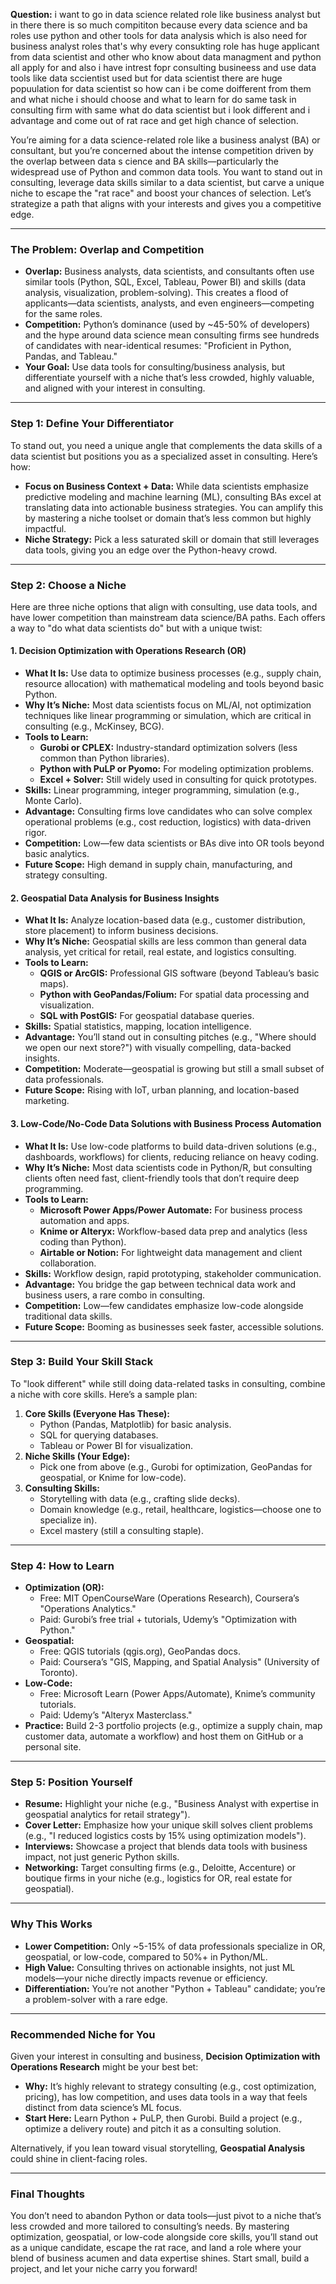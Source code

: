 **Question:** i want to go in data science related role like business analyst but in there there is so much compititon because every data science and ba roles use python and other tools for data analysis which is also need for business analyst roles that's why every consukting role has huge applicant from data scientist and other who know about data managment and python all apply for and also i have intrest fopr consulting busineess and use data tools like data sccientist used but for data scientist there are huge popuulation for data scientist so how can i be come doifferent from them and what niche i should choose and what to learn for do same task in consulting firm with same what do data scientist but i  look different and i advantage and come out of rat race and get high chance of selection.

You’re aiming for a data science-related role like a business analyst (BA) or consultant, but you’re concerned about the intense competition driven by the overlap between data s   cience and BA skills—particularly the widespread use of Python and common data tools. You want to stand out in consulting, leverage data skills similar to a data scientist, but carve a unique niche to escape the "rat race" and boost your chances of selection. Let’s strategize a path that aligns with your interests and gives you a competitive edge.

---

### The Problem: Overlap and Competition
- **Overlap:** Business analysts, data scientists, and consultants often use similar tools (Python, SQL, Excel, Tableau, Power BI) and skills (data analysis, visualization, problem-solving). This creates a flood of applicants—data scientists, analysts, and even engineers—competing for the same roles.
- **Competition:** Python’s dominance (used by ~45-50% of developers) and the hype around data science mean consulting firms see hundreds of candidates with near-identical resumes: "Proficient in Python, Pandas, and Tableau."
- **Your Goal:** Use data tools for consulting/business analysis, but differentiate yourself with a niche that’s less crowded, highly valuable, and aligned with your interest in consulting.

---

### Step 1: Define Your Differentiator
To stand out, you need a unique angle that complements the data skills of a data scientist but positions you as a specialized asset in consulting. Here’s how:
- **Focus on Business Context + Data:** While data scientists emphasize predictive modeling and machine learning (ML), consulting BAs excel at translating data into actionable business strategies. You can amplify this by mastering a niche toolset or domain that’s less common but highly impactful.
- **Niche Strategy:** Pick a less saturated skill or domain that still leverages data tools, giving you an edge over the Python-heavy crowd.

---

### Step 2: Choose a Niche
Here are three niche options that align with consulting, use data tools, and have lower competition than mainstream data science/BA paths. Each offers a way to "do what data scientists do" but with a unique twist:

#### 1. Decision Optimization with Operations Research (OR)
- **What It Is:** Use data to optimize business processes (e.g., supply chain, resource allocation) with mathematical modeling and tools beyond basic Python.
- **Why It’s Niche:** Most data scientists focus on ML/AI, not optimization techniques like linear programming or simulation, which are critical in consulting (e.g., McKinsey, BCG).
- **Tools to Learn:**
  - **Gurobi or CPLEX:** Industry-standard optimization solvers (less common than Python libraries).
  - **Python with PuLP or Pyomo:** For modeling optimization problems.
  - **Excel + Solver:** Still widely used in consulting for quick prototypes.
- **Skills:** Linear programming, integer programming, simulation (e.g., Monte Carlo).
- **Advantage:** Consulting firms love candidates who can solve complex operational problems (e.g., cost reduction, logistics) with data-driven rigor.
- **Competition:** Low—few data scientists or BAs dive into OR tools beyond basic analytics.
- **Future Scope:** High demand in supply chain, manufacturing, and strategy consulting.

#### 2. Geospatial Data Analysis for Business Insights
- **What It Is:** Analyze location-based data (e.g., customer distribution, store placement) to inform business decisions.
- **Why It’s Niche:** Geospatial skills are less common than general data analysis, yet critical for retail, real estate, and logistics consulting.
- **Tools to Learn:**
  - **QGIS or ArcGIS:** Professional GIS software (beyond Tableau’s basic maps).
  - **Python with GeoPandas/Folium:** For spatial data processing and visualization.
  - **SQL with PostGIS:** For geospatial database queries.
- **Skills:** Spatial statistics, mapping, location intelligence.
- **Advantage:** You’ll stand out in consulting pitches (e.g., "Where should we open our next store?") with visually compelling, data-backed insights.
- **Competition:** Moderate—geospatial is growing but still a small subset of data professionals.
- **Future Scope:** Rising with IoT, urban planning, and location-based marketing.

#### 3. Low-Code/No-Code Data Solutions with Business Process Automation
- **What It Is:** Use low-code platforms to build data-driven solutions (e.g., dashboards, workflows) for clients, reducing reliance on heavy coding.
- **Why It’s Niche:** Most data scientists code in Python/R, but consulting clients often need fast, client-friendly tools that don’t require deep programming.
- **Tools to Learn:**
  - **Microsoft Power Apps/Power Automate:** For business process automation and apps.
  - **Knime or Alteryx:** Workflow-based data prep and analytics (less coding than Python).
  - **Airtable or Notion:** For lightweight data management and client collaboration.
- **Skills:** Workflow design, rapid prototyping, stakeholder communication.
- **Advantage:** You bridge the gap between technical data work and business users, a rare combo in consulting.
- **Competition:** Low—few candidates emphasize low-code alongside traditional data skills.
- **Future Scope:** Booming as businesses seek faster, accessible solutions.

---

### Step 3: Build Your Skill Stack
To "look different" while still doing data-related tasks in consulting, combine a niche with core skills. Here’s a sample plan:
1. **Core Skills (Everyone Has These):**
   - Python (Pandas, Matplotlib) for basic analysis.
   - SQL for querying databases.
   - Tableau or Power BI for visualization.
2. **Niche Skills (Your Edge):**
   - Pick one from above (e.g., Gurobi for optimization, GeoPandas for geospatial, or Knime for low-code).
3. **Consulting Skills:**
   - Storytelling with data (e.g., crafting slide decks).
   - Domain knowledge (e.g., retail, healthcare, logistics—choose one to specialize in).
   - Excel mastery (still a consulting staple).

---

### Step 4: How to Learn
- **Optimization (OR):**
  - Free: MIT OpenCourseWare (Operations Research), Coursera’s "Operations Analytics."
  - Paid: Gurobi’s free trial + tutorials, Udemy’s "Optimization with Python."
- **Geospatial:**
  - Free: QGIS tutorials (qgis.org), GeoPandas docs.
  - Paid: Coursera’s "GIS, Mapping, and Spatial Analysis" (University of Toronto).
- **Low-Code:**
  - Free: Microsoft Learn (Power Apps/Automate), Knime’s community tutorials.
  - Paid: Udemy’s "Alteryx Masterclass."
- **Practice:** Build 2-3 portfolio projects (e.g., optimize a supply chain, map customer data, automate a workflow) and host them on GitHub or a personal site.

---

### Step 5: Position Yourself
- **Resume:** Highlight your niche (e.g., "Business Analyst with expertise in geospatial analytics for retail strategy").
- **Cover Letter:** Emphasize how your unique skill solves client problems (e.g., "I reduced logistics costs by 15% using optimization models").
- **Interviews:** Showcase a project that blends data tools with business impact, not just generic Python skills.
- **Networking:** Target consulting firms (e.g., Deloitte, Accenture) or boutique firms in your niche (e.g., logistics for OR, real estate for geospatial).

---

### Why This Works
- **Lower Competition:** Only ~5-15% of data professionals specialize in OR, geospatial, or low-code, compared to 50%+ in Python/ML.
- **High Value:** Consulting thrives on actionable insights, not just ML models—your niche directly impacts revenue or efficiency.
- **Differentiation:** You’re not another "Python + Tableau" candidate; you’re a problem-solver with a rare edge.

---

### Recommended Niche for You
Given your interest in consulting and business, **Decision Optimization with Operations Research** might be your best bet:
- **Why:** It’s highly relevant to strategy consulting (e.g., cost optimization, pricing), has low competition, and uses data tools in a way that feels distinct from data science’s ML focus.
- **Start Here:** Learn Python + PuLP, then Gurobi. Build a project (e.g., optimize a delivery route) and pitch it as a consulting solution.

Alternatively, if you lean toward visual storytelling, **Geospatial Analysis** could shine in client-facing roles.

---

### Final Thoughts
You don’t need to abandon Python or data tools—just pivot to a niche that’s less crowded and more tailored to consulting’s needs. By mastering optimization, geospatial, or low-code alongside core skills, you’ll stand out as a unique candidate, escape the rat race, and land a role where your blend of business acumen and data expertise shines. Start small, build a project, and let your niche carry you forward!